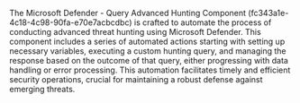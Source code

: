 The Microsoft Defender - Query Advanced Hunting Component (fc343a1e-4c18-4c98-90fa-e70e7acbcdbc) is crafted to automate the process of conducting advanced threat hunting using Microsoft Defender. This component includes a series of automated actions starting with setting up necessary variables, executing a custom hunting query, and managing the response based on the outcome of that query, either progressing with data handling or error processing. This automation facilitates timely and efficient security operations, crucial for maintaining a robust defense against emerging threats.
